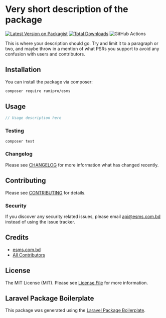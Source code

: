 # Very short description of the package

[![Latest Version on Packagist](https://img.shields.io/packagist/v/rumipro/esms.svg?style=flat-square)](https://packagist.org/packages/rumipro/esms)
[![Total Downloads](https://img.shields.io/packagist/dt/rumipro/esms.svg?style=flat-square)](https://packagist.org/packages/rumipro/esms)
![GitHub Actions](https://github.com/rumipro/esms/actions/workflows/main.yml/badge.svg)

This is where your description should go. Try and limit it to a paragraph or two, and maybe throw in a mention of what PSRs you support to avoid any confusion with users and contributors.

## Installation

You can install the package via composer:

```bash
composer require rumipro/esms
```

## Usage

```php
// Usage description here
```

### Testing

```bash
composer test
```

### Changelog

Please see [CHANGELOG](CHANGELOG.md) for more information what has changed recently.

## Contributing

Please see [CONTRIBUTING](CONTRIBUTING.md) for details.

### Security

If you discover any security related issues, please email api@esms.com.bd instead of using the issue tracker.

## Credits

-   [esms.com.bd](https://github.com/rumipro)
-   [All Contributors](../../contributors)

## License

The MIT License (MIT). Please see [License File](LICENSE.md) for more information.

## Laravel Package Boilerplate

This package was generated using the [Laravel Package Boilerplate](https://laravelpackageboilerplate.com).

